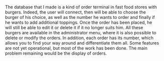 The database that I made is a kind of order terminal in fast food stores with burgers. Indeed, the user will connect, then will be able to choose the burger of his choice, as well as the number he wants to order and finally if he wants to add additional toppings. Once the order has been placed, he will still be able to edit it or delete it if it no longer suits him. All these burgers are available in the administrator menu, where it is also possible to delete or modify the orders. In addition, each order has its number, which allows you to find your way around and differentiate them all.
Some features are not yet operational, but most of the work has been done. The main problem remaining would be the display of orders.
